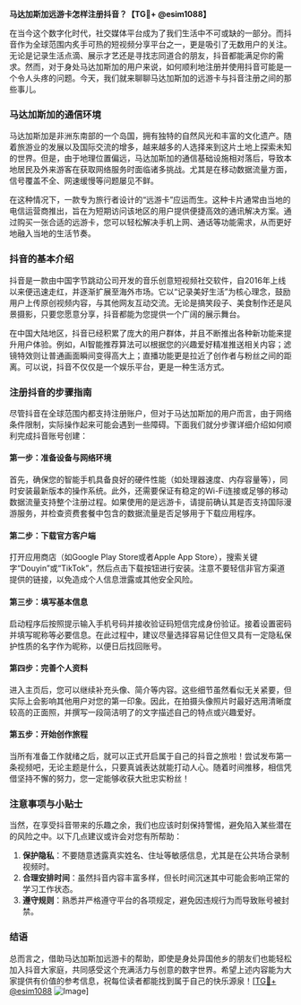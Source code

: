 **马达加斯加远游卡怎样注册抖音？【TG💪+ @esim1088】**

在当今这个数字化时代，社交媒体平台成为了我们生活中不可或缺的一部分。而抖音作为全球范围内炙手可热的短视频分享平台之一，更是吸引了无数用户的关注。无论是记录生活点滴、展示才艺还是寻找志同道合的朋友，抖音都能满足你的需求。然而，对于身处马达加斯加的用户来说，如何顺利地注册并使用抖音可能是一个令人头疼的问题。今天，我们就来聊聊马达加斯加的远游卡与抖音注册之间的那些事儿。

### 马达加斯加的通信环境

马达加斯加是非洲东南部的一个岛国，拥有独特的自然风光和丰富的文化遗产。随着旅游业的发展以及国际交流的增多，越来越多的人选择来到这片土地上探索未知的世界。但是，由于地理位置偏远，马达加斯加的通信基础设施相对落后，导致本地居民及外来游客在获取网络服务时面临诸多挑战。尤其是在移动数据流量方面，信号覆盖不全、网速缓慢等问题屡见不鲜。

在这种情况下，一款专为旅行者设计的“远游卡”应运而生。这种卡片通常由当地的电信运营商推出，旨在为短期访问该地区的用户提供便捷高效的通讯解决方案。通过购买一张合适的远游卡，您可以轻松解决手机上网、通话等功能需求，从而更好地融入当地的生活节奏。

### 抖音的基本介绍

抖音是一款由中国字节跳动公司开发的音乐创意短视频社交软件，自2016年上线以来便迅速走红，并逐渐扩展至海外市场。它以“记录美好生活”为核心理念，鼓励用户上传原创视频内容，与其他网友互动交流。无论是搞笑段子、美食制作还是风景摄影，只要您愿意分享，抖音都能为您提供一个广阔的展示舞台。

在中国大陆地区，抖音已经积累了庞大的用户群体，并且不断推出各种新功能来提升用户体验。例如，AI智能推荐算法可以根据您的兴趣爱好精准推送相关内容；滤镜特效则让普通画面瞬间变得高大上；直播功能更是拉近了创作者与粉丝之间的距离。可以说，抖音不仅仅是一个娱乐平台，更是一种生活方式。

### 注册抖音的步骤指南

尽管抖音在全球范围内都支持注册账户，但对于马达加斯加的用户而言，由于网络条件限制，实际操作起来可能会遇到一些障碍。下面我们就分步骤详细介绍如何顺利完成抖音账号创建：

#### 第一步：准备设备与网络环境
首先，确保您的智能手机具备良好的硬件性能（如处理器速度、内存容量等），同时安装最新版本的操作系统。此外，还需要保证有稳定的Wi-Fi连接或足够的移动数据流量支持整个注册过程。如果使用的是远游卡，请提前确认其是否支持国际漫游服务，并检查资费套餐中包含的数据流量是否足够用于下载应用程序。

#### 第二步：下载官方客户端
打开应用商店（如Google Play Store或者Apple App Store），搜索关键字“Douyin”或“TikTok”，然后点击下载按钮进行安装。注意不要轻信非官方渠道提供的链接，以免造成个人信息泄露或其他安全风险。

#### 第三步：填写基本信息
启动程序后按照提示输入手机号码并接收验证码短信完成身份验证。接着设置密码并填写昵称等必要信息。在此过程中，建议尽量选择容易记住但又具有一定隐私保护性质的名字作为昵称，以便日后找回账号。

#### 第四步：完善个人资料
进入主页后，您可以继续补充头像、简介等内容。这些细节虽然看似无关紧要，但实际上会影响其他用户对您的第一印象。因此，在拍摄头像照片时最好选用清晰度较高的正面照，并撰写一段简洁明了的文字描述自己的特点或兴趣爱好。

#### 第五步：开始创作旅程
当所有准备工作就绪之后，就可以正式开启属于自己的抖音之旅啦！尝试发布第一条视频吧，无论主题是什么，只要真诚表达就能打动人心。随着时间推移，相信凭借坚持不懈的努力，您一定能够收获大批忠实粉丝！

### 注意事项与小贴士

当然，在享受抖音带来的乐趣之余，我们也应该时刻保持警惕，避免陷入某些潜在的风险之中。以下几点建议或许会对您有所帮助：

1. **保护隐私**：不要随意透露真实姓名、住址等敏感信息，尤其是在公共场合录制视频时。
2. **合理安排时间**：虽然抖音内容丰富多样，但长时间沉迷其中可能会影响正常的学习工作状态。
3. **遵守规则**：熟悉并严格遵守平台的各项规定，避免因违规行为而导致账号被封禁。

### 结语

总而言之，借助马达加斯加远游卡的帮助，即使是身处异国他乡的朋友们也能轻松加入抖音大家庭，共同感受这个充满活力与创意的数字世界。希望上述内容能为大家提供有价值的参考信息，祝每位读者都能找到属于自己的快乐源泉！[[TG💪+ @esim1088](https://t.me/s/esim1088) ![Image](https://i.postimg.cc/4NQfJmqS/Snipaste-2025-05-13-00-14-12.png)]